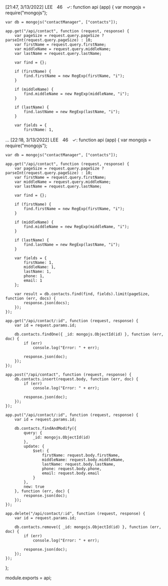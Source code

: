 [21:47, 3/13/2022] LEEﾠ46ﾠ✓: function api (app) {
    var mongojs = require("mongojs");
    
    var db = mongojs("contactManager", ["contacts"]);

    app.get("/api/contact", function (request, response) {
        var pageSize = request.query.pageSize ? parseInt(request.query.pageSize) : 10;
        var firstName = request.query.firstName;
        var middleName = request.query.middleName;
        var lastName = request.query.lastName;

        var find = {};

        if (firstName) {
            find.firstName = new RegExp(firstName, "i");
        }

        if (middleName) {
            find.middleName = new RegExp(middleName, "i");
        }

        if (lastName) {
            find.lastName = new RegExp(lastName, "i");
        }

        var fields = {
            firstName: 1,
   …
[22:18, 3/13/2022] LEEﾠ46ﾠ✓: function api (app) {
    var mongojs = require("mongojs");
    
    var db = mongojs("contactManager", ["contacts"]);

    app.get("/api/contact", function (request, response) {
        var pageSize = request.query.pageSize ? parseInt(request.query.pageSize) : 10;
        var firstName = request.query.firstName;
        var middleName = request.query.middleName;
        var lastName = request.query.lastName;

        var find = {};

        if (firstName) {
            find.firstName = new RegExp(firstName, "i");
        }

        if (middleName) {
            find.middleName = new RegExp(middleName, "i");
        }

        if (lastName) {
            find.lastName = new RegExp(lastName, "i");
        }

        var fields = {
            firstName: 1,
            middleName: 1,
            lastName: 1,
            phone: 1,
            email: 1
        };

        var result = db.contacts.find(find, fields).limit(pageSize, function (err, docs) {
            response.json(docs);
        });
    });

    app.get("/api/contact/:id", function (request, response) {
        var id = request.params.id;

        db.contacts.findOne({ _id: mongojs.ObjectId(id) }, function (err, doc) {
            if (err)
                console.log("Error: " + err);

            response.json(doc);
        });
    });

    app.post("/api/contact", function (request, response) {
        db.contacts.insert(request.body, function (err, doc) {
            if (err)
                console.log("Error: " + err);

            response.json(doc);
        });
    });

    app.put("/api/contact/:id", function (request, response) {
        var id = request.params.id;

        db.contacts.findAndModify({
            query: {
                _id: mongojs.ObjectId(id)
            },
            update: {
                $set: {
                    firstName: request.body.firstName,
                    middleName: request.body.middleName,
                    lastName: request.body.lastName,
                    phone: request.body.phone,
                    email: request.body.email
                }
            },
            new: true
        }, function (err, doc) {
            response.json(doc);
        });
    });

    app.delete("/api/contact/:id", function (request, response) {
        var id = request.params.id;

        db.contacts.remove({ _id: mongojs.ObjectId(id) }, function (err, doc) {
            if (err)
                console.log("Error: " + err);

            response.json(doc);
        });
    });
};

module.exports = api;
